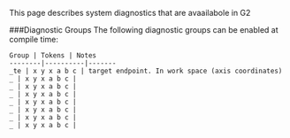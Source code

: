 This page describes system diagnostics that are avaailabole in G2

###Diagnostic Groups
The following diagnostic groups can be enabled at compile time:

	Group | Tokens | Notes
	--------|----------|-------
	_te | x y x a b c | target endpoint. In work space (axis coordinates)
	_ | x y x a b c | 
	_ | x y x a b c | 
	_ | x y x a b c | 
	_ | x y x a b c | 
	_ | x y x a b c | 
	_ | x y x a b c | 
	_ | x y x a b c | 
